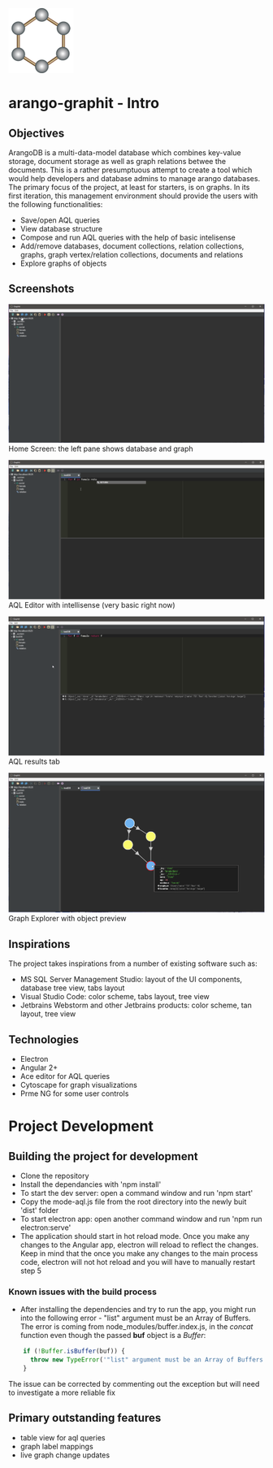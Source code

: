 ![GraphIt](src/assets/Images/icon_128x128.png)

# arango-graphit - Intro

## Objectives
ArangoDB is a multi-data-model database which combines key-value storage, document storage as well as graph relations betwee the documents. This is a rather presumptuous attempt to create a tool which would help developers and database admins to manage arango databases. The primary focus of the project, at least for starters, is on graphs. In its first iteration, this management environment should provide the users with the following functionalities:

- Save/open AQL queries
- View database structure
- Compose and run AQL queries with the help of basic intelisense
- Add/remove databases, document collections, relation collections, graphs, graph vertex/relation collections, documents and relations
- Explore graphs of objects

## Screenshots
![GraphIt](src/assets/Images/home_screen.png)
Home Screen: the left pane shows database and graph

![GraphIt](src/assets/Images/aql_int.png)
AQL Editor with intellisense (very basic right now)

![GraphIt](src/assets/Images/aql_results.png)
AQL results tab

![GraphIt](src/assets/Images/graph_explorer.png)
Graph Explorer with object preview

## Inspirations
The project takes inspirations from a number of existing software such as:
- MS SQL Server Management Studio: layout of the UI components, database tree view, tabs layout
- Visual Studio Code: color scheme, tabs layout, tree view
- Jetbrains Webstorm and other Jetbrains products: color scheme, tan layout, tree view

## Technologies
- Electron
- Angular 2+
- Ace editor for AQL queries
- Cytoscape for graph visualizations
- Prme NG for some user controls


# Project Development

## Building the project for development
- Clone the repository
- Install the dependancies with 'npm install'
- To start the dev server: open a command window and run 'npm start'
- Copy the mode-aql.js file from the root directory into the newly buit 'dist' folder
- To start electron app: open another command window and run 'npm run electron:serve'
- The application should start in hot reload mode. Once you make any changes to the Angular app, electron will reload to reflect the changes. Keep in mind that the once you make any changes to the main process code, electron will not hot reload and you will have to manually restart step 5

### Known issues with the build process
- After installing the dependencies and try to run the app, you might run into the following error - "list" argument must be an Array of Buffers. The error is coming from node_modules/buffer.index.js, in the *concat* function even though the passed **buf** object is a *Buffer*:
```javascript
    if (!Buffer.isBuffer(buf)) {
      throw new TypeError('"list" argument must be an Array of Buffers')
    }
```
The issue can be corrected by commenting out the exception but will need to investigate a more reliable fix

## Primary outstanding features
- table view for aql queries
- graph label mappings
- live graph change updates
